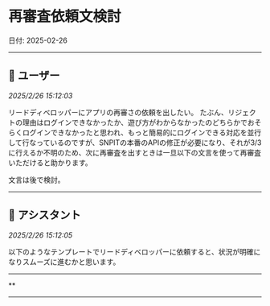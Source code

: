 # 再審査依頼文検討

日付: 2025-02-26

---

## 👤 ユーザー
*2025/2/26 15:12:03*

リードディベロッパーにアプリの再審さの依頼を出したい。
たぶん、リジェクトの理由はログインできなかったか、遊び方がわからなかったのどちらかでおそらくログインできなかったと思われ、もっと簡易的にログインできる対応を並行して行なっているのですが、SNPITの本番のAPIの修正が必要になり、それが3/3に行えるか不明のため、次に再審査を出すときは一旦以下の文言を使って再審査いただけると助かります。

文言は後で検討。

---

## 🤖 アシスタント
*2025/2/26 15:12:05*

以下のようなテンプレートでリードディベロッパーに依頼すると、状況が明確になりスムーズに進むかと思います。

---

\*\*

---
